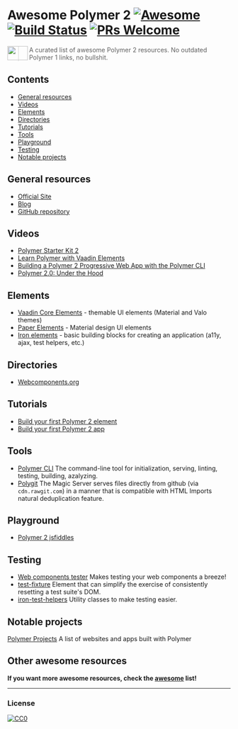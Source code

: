 # Awesome Polymer 2 [![Awesome](https://cdn.rawgit.com/sindresorhus/awesome/d7305f38d29fed78fa85652e3a63e154dd8e8829/media/badge.svg)](https://github.com/sindresorhus/awesome) [![Build Status](https://travis-ci.org/limonte/awesome-polymer2.svg?branch=master)](https://travis-ci.org/limonte/awesome-polymer2) [![PRs Welcome](https://img.shields.io/badge/PRs-welcome-brightgreen.svg)](http://makeapullrequest.com)

<a href="https://www.polymer-project.org"><img src="https://www.polymer-project.org/images/logos/p-logo.png" align="left" height="32" width="46"></a>
> A curated list of awesome Polymer 2 resources. No outdated Polymer 1 links, no bullshit.

## Contents

- [General resources](#general-resources)
- [Videos](#videos)
- [Elements](#elements)
- [Directories](#directories)
- [Tutorials](#tutorials)
- [Tools](#tools)
- [Playground](#playground)
- [Testing](#testing)
- [Notable projects](#notable-projects)

## General resources
* [Official Site](https://www.polymer-project.org)
* [Blog](https://blog.polymer-project.org/)
* [GitHub repository](https://github.com/polymer/polymer)

## Videos
* [Polymer Starter Kit 2](https://www.youtube.com/watch?v=HgJ0XCyBwzY)
* [Learn Polymer with Vaadin Elements](https://www.youtube.com/watch?v=wKqfFt1IZdA)
* [Building a Polymer 2 Progressive Web App with the Polymer CLI](https://www.youtube.com/watch?v=e_7i9evLJpw)
* [Polymer 2.0: Under the Hood](https://www.youtube.com/watch?v=iJ9hS54BRag)

## Elements
* [Vaadin Core Elements](https://github.com/vaadin/vaadin-core-elements) - themable UI elements (Material and Valo themes)
* [Paper Elements](https://www.webcomponents.org/collection/PolymerElements/paper-elements) - Material design UI elements
* [Iron elements](https://www.webcomponents.org/collection/PolymerElements/iron-elements) - basic building blocks for creating an application (a11y, ajax, test helpers, etc.)

## Directories
* [Webcomponents.org](https://webcomponents.org/)

## Tutorials
* [Build your first Polymer 2 element](https://www.polymer-project.org/2.0/start/first-element/intro)
* [Build your first Polymer 2 app](https://www.polymer-project.org/2.0/start/toolbox/set-up)

## Tools
* [Polymer CLI](https://github.com/Polymer/polymer-cli) The command-line tool for initialization, serving, linting, testing, building, azalyzing.
* [Polygit](http://polygit.org/) The Magic Server serves files directly from github (via ```cdn.rawgit.com```) in a manner that is compatible with HTML Imports natural deduplication feature.

## Playground
* [Polymer 2 jsfiddles](https://github.com/limonte/awesome-polymer2/wiki/Playground-%E2%80%93-Polymer-2-jsfiddles)

## Testing
* [Web components tester](https://github.com/Polymer/web-component-tester) Makes testing your web components a breeze!
* [test-fixture](https://github.com/PolymerElements/test-fixture) Element that can simplify the exercise of consistently resetting a test suite's DOM.
* [iron-test-helpers](https://github.com/PolymerElements/iron-test-helpers) Utility classes to make testing easier.

## Notable projects
[Polymer Projects](https://github.com/abdonrd/PolymerProjects) A list of websites and apps built with Polymer


## Other awesome resources
**If you want more awesome resources, check the [awesome](https://github.com/sindresorhus/awesome) list!**

---

### License

[![CC0](http://i.creativecommons.org/p/zero/1.0/88x31.png)](http://creativecommons.org/publicdomain/zero/1.0/)


